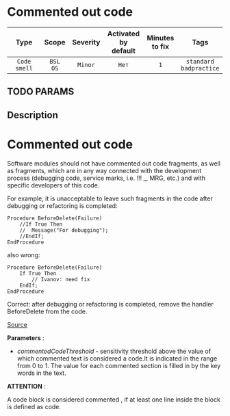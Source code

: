 # Commented out code

| Type | Scope | Severity | Activated<br/>by default | Minutes<br/>to fix | Tags |
| :-: | :-: | :-: | :-: | :-: | :-: |
| `Code smell` | `BSL`<br/>`OS` | `Minor` | `Нет` | `1` | `standard`<br/>`badpractice` |


## TODO PARAMS

## Description

# Commented out code

Software modules should not have commented out code fragments, as well as fragments,
which are in any way connected with the development process (debugging code, service marks, i.e. !!! _, MRG, etc.)
and with specific developers of this code.

For example, it is unacceptable to leave such fragments in the code after debugging or refactoring is completed:

```bls
Procedure BeforeDelete(Failure)
	//If True Then
	//	Message("For debugging");
	//EndIf;
EndProcedure
```

also wrong:

```bls
Procedure BeforeDelete(Failure)
	If True Then
		// Ivanov: need fix
	EndIf;
EndProcedure
```

Correct: after debugging or refactoring is completed, remove the handler BeforeDelete from the code.

[Source](https://its.1c.ru/db/v8std/content/456/hdoc)

**Parameters** :

- *commentedCodeThreshold* - sensitivity threshold above the value of which commented text is considered a code.It is indicated in the range from 0 to 1. The value for each commented section is filled in by the key words in the text.

**ATTENTION** : 

A code block is considered commented , if at least one line inside the block is defined as code.
